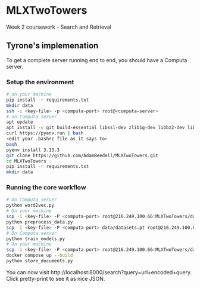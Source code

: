 # MLXTwoTowers
Week 2 coursework - Search and Retrieval


## Tyrone's implemenation

To get a complete server running end to end, you should have a Computa server.

### Setup the environment

```bash
# on your machine
pip install -r requirements.txt
mkdir data
ssh -i <key-file> -p <computa-port> root@<computa-server>
# on Computa server
apt update
apt install -y git build-essential libssl-dev zlib1g-dev libbz2-dev libreadline-dev libsqlite3-dev wget curl llvm libncursesw5-dev xz-utils tk-dev libxml2-dev libxmlsec1-dev libffi-dev liblzma-dev
curl https://pyenv.run | bash
<edit your .bashrc file as it says to>
bash
pyenv install 3.13.3
git clone https://github.com/AdamBeedell/MLXTwoTowers.git
cd MLXTwoTowers
pip install -r requirements.txt
mkdir data
```

### Running the core workflow

```bash
# On Computa server
python word2vec.py
# On your machine
scp -i <key-file> -P <computa-port> root@216.249.100.66:MLXTwoTowers/data/word2vec_skipgram.pth data/
python preprocess_data.py 
scp -i <key-file> -P <computa-port> data/datasets.pt root@216.249.100.66:MLXTwoTowers/data/
# On Computa server
python train_models.py
# On your machine
scp -i <key-file> -P <computa-port> root@216.249.100.66:MLXTwoTowers/data/models.pth data/
docker compose up --build
python store_documents.py
```

You can now visit http://localhost:8000/search?query=url+encoded+query. Click pretty-print to see it as nice JSON.
